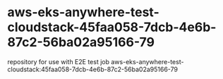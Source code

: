 # aws-eks-anywhere-test-cloudstack-45faa058-7dcb-4e6b-87c2-56ba02a95166-79
repository for use with E2E test job aws-eks-anywhere-test-cloudstack:45faa058-7dcb-4e6b-87c2-56ba02a95166-79
